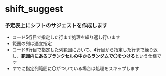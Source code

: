 # shift_suggest
### 予定表上にシフトのサジェストを作成します
- コード5行目で指定した行まで処理を繰り返し行います
- 範囲の列は適宜指定
- コード6行目で指定した列範囲において、4行目から指定した行まで繰り返し、**範囲内にあるブランクセルの中からランダムで〇をつける**という仕様です
- すでに指定列範囲に〇がついている場合は処理をスキップします
